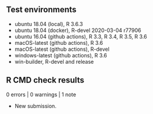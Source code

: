 ## Test environments

* ubuntu 18.04 (local), R 3.6.3
* ubuntu 18.04 (docker), R-devel 2020-03-04 r77906
* ubuntu 16.04 (github actions), R 3.3, R 3.4, R 3.5, R 3.6
* macOS-latest (github actions), R 3.6
* macOS-latest (github actions), R-devel
* windows-latest (github actions), R 3.6
* win-builder, R-devel and release

## R CMD check results

0 errors | 0 warnings | 1 note

* New submission.
